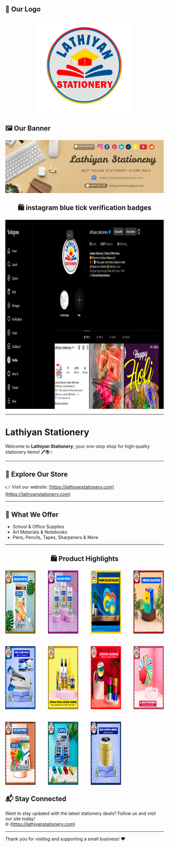 ## 🧾 Our Logo
<!-- Logo centered -->
<div style="text-align: center; margin-bottom: 30px;" >
  <img src="img/lathiyan-stationery-logo.png" alt="Lathiyan Logo">
</div>

## 🖼️ Our Banner

<img src="img/Lathiyan-Stationery.png" alt="Banner"/>

 <h2 align="center">🛍️ instagram blue tick verification badges </h2>

 <img src="img/official-instagram-blue-tick.png" alt="Instagram Badge" width="1000px" height="600px">

---

# Lathiyan Stationery

Welcome to **Lathiyan Stationery**, your one-stop shop for high-quality stationery items! 🖊️📚✨

---

## 🛒 Explore Our Store

👉 Visit our website: [https://lathiyanstationery.com](https://lathiyanstationery.com)

---

## 💼 What We Offer

- School & Office Supplies
- Art Materials & Notebooks
- Pens, Pencils, Tapes, Sharpeners & More

---


<h2 align="center">🛍️ Product Highlights</h2>

<!-- Grid Container -->
<div style="display: grid; grid-template-columns: repeat(4, 1fr); gap: 40px;">

  <img src="img/Doms-Pencil-colour-12-shades-premium-quality.png" alt="DOMS 12 Shades Pencil" width="200px" height="200px">
  <img src="img/doms-pencil-combo.png" alt="DOMS Pencil Combo" width="200px" height="200px">
  <img src="img/doms-roller-eraser.png" alt="DOMS Roller Eraser" width="200px" height="200px">
  <img src="img/mechanical-sharpener-luxury-design-2.png" alt="Mechanical Sharpener" width="200px" height="200px">

  <img src="img/kangaroo-brand-stapler-with-extra-pin-box.png" alt="Kangaroo Stapler" width="200px" height="200px">
  <img src="img/fevicol-combo-offer-extra-fevistick-fevikwik.png" alt="Fevicol Combo" width="200px" height="200px">
  <img src="img/glitter-with-cello-tape.png" alt="Glitter Tape" width="200px" height="200px">
  <img src="img/A-4-craft-paper-sheet-combo-price.png" alt="A4 Craft Paper" width="200px" height="200px">

  <img src="img/24-shade-doms-best-price.png" alt="24 Shade DOMS" width="200px" height="200px">
  <img src="img/doms-esports-eraser-super-cars.png" alt="Esports Eraser" width="200px" height="200px">
  <img src="img/double-tape-combo-four-pack.png" alt="Double Tape Pack" width="200px" height="200px">
</div>




## 📬 Stay Connected

Want to stay updated with the latest stationery deals? Follow us and visit our site today!  
🌐 (https://lathiyanstationery.com)

---

Thank you for visiting and supporting a small business! ❤️
